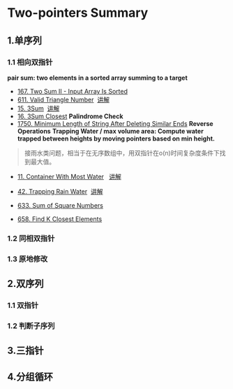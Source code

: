 # Two-pointers Summary

## 1.单序列

### 1.1 相向双指针 

**pair sum: two elements in a sorted array summing to a target**
- [167. Two Sum II - Input Array Is Sorted](https://leetcode.com/problems/two-sum-ii-input-array-is-sorted/description/)
- [611. Valid Triangle Number](https://leetcode.com/problems/valid-triangle-number/description/)
&nbsp;[讲解](https://leetcode.cn/problems/valid-triangle-number/solutions/2432875/zhuan-huan-cheng-abcyong-xiang-xiang-shu-1ex3)
- [15. 3Sum](https://leetcode.com/problems/3sum/description/)
&nbsp;[讲解](https://leetcode.cn/problems/3sum/solutions/1968332/shuang-zhi-zhen-xiang-bu-ming-bai-yi-ge-pno55)
- [16. 3Sum Closest](https://leetcode.com/problems/3sum-closest/description/)
**Palindrome Check**
- [1750. Minimum Length of String After Deleting Similar Ends](https://leetcode.com/problems/minimum-length-of-string-after-deleting-similar-ends/description/)
**Reverse Operations**
**Trapping Water / max volume area: Compute water trapped between heights by moving pointers based on min height.**
>接雨水类问题，相当于在无序数组中，用双指针在o(n)时间复杂度条件下找到最大值。
- [11. Container With Most Water](https://leetcode.com/problems/container-with-most-water/description/)
&nbsp; [讲解](https://leetcode.cn/problems/container-with-most-water/solutions/1974355/by-endlesscheng-f0xz)
- [42. Trapping Rain Water](https://leetcode.com/problems/trapping-rain-water/description/)
&nbsp;[讲解](https://leetcode.cn/problems/trapping-rain-water/solutions/1974340/zuo-liao-nbian-huan-bu-hui-yi-ge-shi-pin-ukwm)

- [633. Sum of Square Numbers](https://leetcode.com/problems/sum-of-square-numbers/description/)
- [658. Find K Closest Elements](https://leetcode.com/problems/find-k-closest-elements/description/)

### 1.2 同相双指针
### 1.3 原地修改

## 2.双序列

### 1.1 双指针 
### 1.2 判断子序列

## 3.三指针

## 4.分组循环


